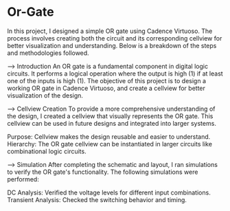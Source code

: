 # Or-Gate

In this project, I designed a simple OR gate using Cadence Virtuoso. The process involves creating both the circuit and its corresponding cellview for better visualization and understanding. Below is a breakdown of the steps and methodologies followed.

--> Introduction
An OR gate is a fundamental component in digital logic circuits. It performs a logical operation where the output is high (1) if at least one of the inputs is high (1). The objective of this project is to design a working OR gate in Cadence Virtuoso, and create a cellview for better visualization of the design.

--> Cellview Creation
To provide a more comprehensive understanding of the design, I created a cellview that visually represents the OR gate. This cellview can be used in future designs and integrated into larger systems.

Purpose: Cellview makes the design reusable and easier to understand.
Hierarchy: The OR gate cellview can be instantiated in larger circuits like combinational logic circuits.

--> Simulation
After completing the schematic and layout, I ran simulations to verify the OR gate's functionality. The following simulations were performed:

DC Analysis: Verified the voltage levels for different input combinations.
Transient Analysis: Checked the switching behavior and timing.

